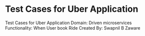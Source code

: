# Test Cases for Uber Application


Test Cases for Uber Application
Domain: Driven microservices
Functionality: When User book Ride
Created By: Swapnil B Zaware
